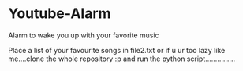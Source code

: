 # Youtube-Alarm
Alarm to wake you up  with your favorite music


Place a list of your favourite songs in file2.txt or if u ur too lazy like me....clone  the  whole repository  :p and run the python script...............
